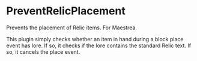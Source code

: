 # PreventRelicPlacement
Prevents the placement of Relic items.  For Maestrea.

This plugin simply checks whether an item in hand during a block place event has lore.  If so, it checks if the lore contains the standard Relic text.  If so, it cancels the place event.
